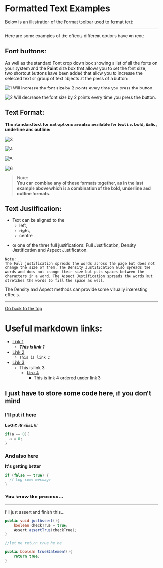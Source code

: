 # Formatted Text Examples
Below is an illustration of the Format toolbar used to format text:
___

Here are some examples of the effects different options have on text:

## Font buttons:
As well as the standard Font drop down box showing a list of all the fonts on your system and the **Point** size box that allows you to set the font size,\
two shortcut buttons have been added that allow you to increase the selected text or group of text objects at the press of a button:


![1](http://www.digitalworkshop.co.uk/support/help/image/Icon_Text_Increase.jpg) Will increase the font size by 2 points every time you press the button.

![2](http://www.digitalworkshop.co.uk/support/help/image/Icon_Text_Decrease.jpg) Will decrease the font size by 2 points every time you press the button.

## Text Format:
**The standard text format options are also available for text i.e. bold, italic, underline and outline:**

![3](http://www.digitalworkshop.co.uk/support/help/image/Icon_Text_Bold.jpg)     <img src="http://www.digitalworkshop.co.uk/support/help/image/Icon_Text_Example_Bold.jpg" width="30" height="15" />  

![4](http://www.digitalworkshop.co.uk/support/help/image/Icon_Text_Italic.jpg)   <img src="http://www.digitalworkshop.co.uk/support/help/image/Icon_Text_Example_Italic.jpg" width="30" height="15" />

![5](http://www.digitalworkshop.co.uk/support/help/image/Icon_Text_Underline.jpg)   <img src="http://www.digitalworkshop.co.uk/support/help/image/Icon_Text_Example_Underline.jpg" width="30" height="15" />

![6](http://www.digitalworkshop.co.uk/support/help/image/Icon_Text_Outline.jpg)   <img src="http://www.digitalworkshop.co.uk/support/help/image/Icon_Text_Example_Outline.jpg" width="30" height="15" />

>Note:\
**You can combine any of these formats together, as in the last example above which is a combination of the bold, underline and outline formats.**

## Text Justification:
* Text can be aligned to the 
  - left,
  - right, 
  - centre
    
+ or one of the three full justifications: Full Justification, Density Justification and Aspect Justification.

`Note:`\
`The Full justification spreads the words across the page but does not change the size of them. The Density Justification also spreads the words and does not change their size but puts spaces between the characters in a word. The Aspect Justification spreads the words but stretches the words to fill the space as well.`

The Density and Aspect methods can provide some visually interesting effects.
***

[Go back to the top](#Formatted-Text-Examples)

# Useful markdown links:

* [Link 1](https://guides.github.com/features/mastering-markdown/)
  * **_This is link 1_**
* [Link 2](https://markdown-it.github.io/)    
  * `This is link 2`
* [Link 3](https://confluence.atlassian.com/bitbucketserver/markdown-syntax-guide-776639995.html)
  * This is link 3
    * [Link 4](https://github.com/luong-komorebi/Markdown-Tutorial/blob/master/README.md)
      * This is link 4 ordered under link 3
    
## I just have to store some code here, if you don't mind

### I'll put it here

**LoGiC _iS_ rEaL**  _!!!_

```java
if(a == 0){   
  a = 0;
}
```

### And also here
**It's getting better**
```java
if (false == true) {
  // log some message
}
```

### You know the process...

---
I'll just assert and finish this...

```java
public void justAssert(){
    boolean checkTrue = true;
    Assert.assertTrue(checkTrue);
}

//let me return true he he

public boolean trueStatement(){
    return true;    
}
```